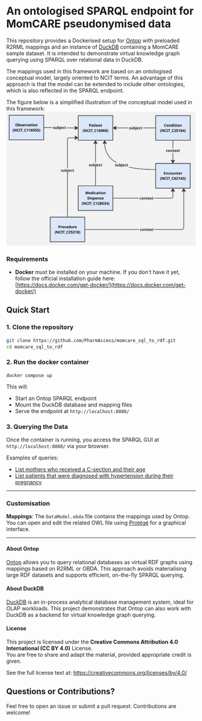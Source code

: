 # An ontologised SPARQL endpoint for MomCARE pseudonymised data

This repository provides a Dockerised setup for [Ontop](https://ontop-vkg.org/) with preloaded R2RML mappings and an instance of [DuckDB](https://duckdb.org/) containing a MomCARE sample dataset. It is intended to demonstrate virtual knowledge graph querying using SPARQL over relational data in DuckDB.

The mappings used in this framework are based on an ontologised conceptual model, largely oriented to NCIT terms. An advantage of this approach is that the model can be extended to include other ontologies, which is also reflected in the SPARQL endpoint.

The figure below is a simplified illustration of the conceptual model used in this framework:
![Simplified illustration of the conceptual model used in this framework](examples/CM-illustration.jpg)

###  Requirements

- **Docker** must be installed on your machine. If you don't have it yet, follow the official installation guide here:  
  [https://docs.docker.com/get-docker/](https://docs.docker.com/get-docker/)

## Quick Start

### 1. Clone the repository

```bash
git clone https://github.com/PharmAccess/momcare_sql_to_rdf.git
cd momcare_sql_to_rdf
```

### 2. Run the docker container
```
docker compose up
```
This will:
-   Start an Ontop SPARQL endpoint
-   Mount the DuckDB database and mapping files
-   Serve the endpoint at `http://localhost:8080/`

### 3. Querying the Data
Once the container is running, you access the SPARQL GUI at `http://localhost:8080/` via your browser.

Examples of queries:
- [List mothers who received a C-section and their age](examples/mothers-c-section.md)
- [List patients that were diagnosed with hypertension during their pregnancy](examples/patients-hypertension.md)

---

### Customisation


**Mappings**: The `DataModel.obda` file contains the mappings used by Ontop. You can open and edit the related OWL file using [Protégé](https://protege.stanford.edu/) for a graphical interface. 

---
####  About Ontop

[Ontop](https://ontop-vkg.org/) allows you to query relational databases as virtual RDF graphs using mappings based on R2RML or OBDA. This approach avoids materialising large RDF datasets and supports efficient, on-the-fly SPARQL querying.

#### About DuckDB

[DuckDB](https://duckdb.org/) is an in-process analytical database management system, ideal for OLAP workloads. This project demonstrates that Ontop can also work with DuckDB as a backend for virtual knowledge graph querying.

#### License
This project is licensed under the **Creative Commons Attribution 4.0 International (CC BY 4.0)** License.  
You are free to share and adapt the material, provided appropriate credit is given.

See the full license text at: https://creativecommons.org/licenses/by/4.0/


## Questions or Contributions?

Feel free to open an issue or submit a pull request. Contributions are welcome!